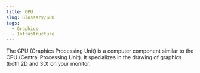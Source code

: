 ```yaml
---
title: GPU
slug: Glossary/GPU
tags:
  - Graphics
  - Infrastructure
---
```


The GPU (Graphics Processing Unit) is a computer component similar to the CPU (Central Processing Unit). It specializes in the drawing of graphics (both 2D and 3D) on your monitor.
